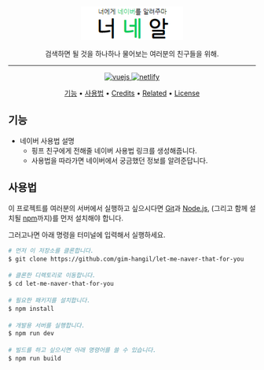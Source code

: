 <div align="center">
  <br>
  <a href="https://lmntfy.netlify.app"><img src="logo.png" alt="너네알" width="208"></a>
  <br>
  <p>
    검색하면 될 것을 하나하나 물어보는 여러분의 친구들을 위해.
  </p>
</div>

---

<p align="center">
  <a href="https://vuejs.org">
    <img src="https://img.shields.io/badge/vuejs-%2335495e.svg?style=for-the-badge&logo=vuedotjs&logoColor=%234FC08D" alt="vuejs" />
  </a>
  <a href="https://netlify.app">
    <img src="https://img.shields.io/badge/netlify-%23000000.svg?style=for-the-badge&logo=netlify&logoColor=#00C7B7" alt="netlify" />
  </a>
</p>

<p align="center">
  <a href="#기능">기능</a> •
  <a href="#사용법">사용법</a> •
  <a href="#credits">Credits</a> •
  <a href="#related">Related</a> •
  <a href="#license">License</a>
</p>

## 기능

* 네이버 사용법 설명
  - 핑프 친구에게 전해줄 네이버 사용법 링크를 생성해줍니다.
  - 사용법을 따라가면 네이버에서 궁금했던 정보를 알려준답니다.

## 사용법

이 프로젝트를 여러분의 서버에서 실행하고 싶으시다면 [Git](https://git-scm.com)과 [Node.js](https://nodejs.org/en/download/), (그리고 함께 설치될 [npm](http://npmjs.com)까지)를 먼저 설치해야 합니다.

그러고나면 아래 명령을 터미널에 입력해서 실행하세요.

```bash
# 먼저 이 저장소를 클론합니다.
$ git clone https://github.com/gim-hangil/let-me-naver-that-for-you

# 클론한 디렉토리로 이동합니다.
$ cd let-me-naver-that-for-you

# 필요한 패키지를 설치합니다.
$ npm install

# 개발용 서버를 실행합니다.
$ npm run dev

# 빌드를 하고 싶으시면 아래 명령어를 쓸 수 있습니다.
$ npm run build
```
